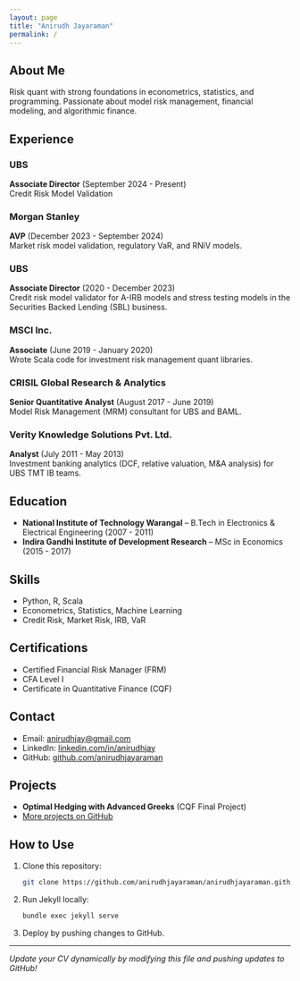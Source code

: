 ```yaml
---
layout: page
title: "Anirudh Jayaraman"
permalink: /
---
```


## About Me

Risk quant with strong foundations in econometrics, statistics, and programming. Passionate about model risk management, financial modeling, and algorithmic finance.

## Experience

### UBS
**Associate Director** (September 2024 - Present)  
Credit Risk Model Validation

### Morgan Stanley
**AVP** (December 2023 - September 2024)  
Market risk model validation, regulatory VaR, and RNiV models.

### UBS
**Associate Director** (2020 - December 2023)  
Credit risk model validator for A-IRB models and stress testing models in the Securities Backed Lending (SBL) business.

### MSCI Inc.
**Associate** (June 2019 - January 2020)  
Wrote Scala code for investment risk management quant libraries.

### CRISIL Global Research & Analytics
**Senior Quantitative Analyst** (August 2017 - June 2019)  
Model Risk Management (MRM) consultant for UBS and BAML.

### Verity Knowledge Solutions Pvt. Ltd.
**Analyst** (July 2011 - May 2013)  
Investment banking analytics (DCF, relative valuation, M&A analysis) for UBS TMT IB teams.

## Education

- **National Institute of Technology Warangal** – B.Tech in Electronics & Electrical Engineering (2007 - 2011)
- **Indira Gandhi Institute of Development Research** – MSc in Economics (2015 - 2017)

## Skills

- Python, R, Scala
- Econometrics, Statistics, Machine Learning
- Credit Risk, Market Risk, IRB, VaR

## Certifications

- Certified Financial Risk Manager (FRM)
- CFA Level I
- Certificate in Quantitative Finance (CQF)

## Contact

- Email: anirudhjay@gmail.com
- LinkedIn: [linkedin.com/in/anirudhjay](https://www.linkedin.com/in/anirudhjay)
- GitHub: [github.com/anirudhjayaraman](https://github.com/anirudhjayaraman)

## Projects

- **Optimal Hedging with Advanced Greeks** (CQF Final Project)
- [More projects on GitHub](https://github.com/anirudhjayaraman)

## How to Use

1. Clone this repository:
   ```bash
   git clone https://github.com/anirudhjayaraman/anirudhjayaraman.github.io
   ```
2. Run Jekyll locally:
   ```bash
   bundle exec jekyll serve
   ```
3. Deploy by pushing changes to GitHub.

---

_Update your CV dynamically by modifying this file and pushing updates to GitHub!_
